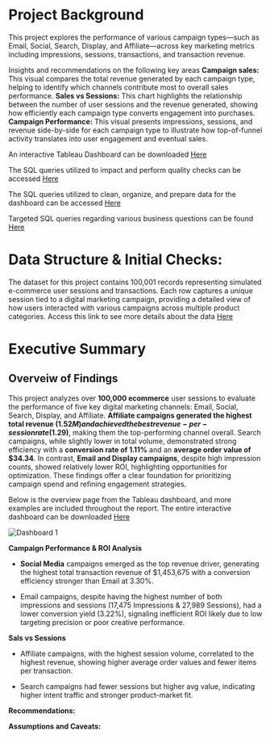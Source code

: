 # Project Background
This project explores the performance of various campaign types—such as Email, Social, Search, Display, and Affiliate—across key marketing metrics including impressions, sessions, transactions, and transaction revenue.

Insights and recommendations on the following key areas
**Campaign sales:** This visual compares the total revenue generated by each campaign type, helping to identify which channels contribute most to overall sales performance.
**Sales vs Sessions:** This chart highlights the relationship between the number of user sessions and the revenue generated, showing how efficiently each campaign type converts engagement into purchases.
**Campaign Performance:** This visual presents impressions, sessions, and revenue side-by-side for each campaign type to illustrate how top-of-funnel activity translates into user engagement and eventual sales.

An interactive Tableau Dashboard can be downloaded [Here](https://public.tableau.com/app/profile/jordan.tolliver/viz/EcommerceCampaignPerformance/Dashboard1)

The SQL queries utilized to impact and perform quality checks can be accessed [Here](https://www.example.com)

The SQL queries utilized to clean, organize, and prepare data for the dashboard can be accessed [Here](https://www.example.com)

Targeted SQL queries regarding various business questions can be found [Here](https://www.example.com)

# Data Structure & Initial Checks:
The dataset for this project contains 100,001 records representing simulated e-commerce user sessions and transactions. Each row captures a unique session tied to a digital marketing campaign, providing a detailed view of how users interacted with various campaigns across multiple product categories. Access this link to see more details about the data [Here](https://www.example.com)

# Executive Summary
## Overveiw of Findings

This project analyzes over **100,000 ecommerce** user sessions to evaluate the performance of five key digital marketing channels: Email, Social, Search, Display, and Affiliate. **Affiliate campaigns generated the highest total revenue ($1.52M) and achieved the best revenue-per-session rate ($1.29)**, making them the top-performing channel overall. Search campaigns, while slightly lower in total volume, demonstrated strong efficiency with a **conversion rate of 1.11%** and an **average order value of $34.34**. In contrast, **Email and Display campaigns**, despite high impression counts, showed relatively lower ROI, highlighting opportunities for optimization. These findings offer a clear foundation for prioritizing campaign spend and refining engagement strategies.

Below is the overview page from the Tableau dashboard, and more examples are included throughout the report. The entire interactive dashboard can be downloaded [Here](https://www.example.com)

![Dashboard 1](https://github.com/user-attachments/assets/69e583e1-232d-4ab6-9f44-5af2f44bdaf5)

**Campaign Performance & ROI Analysis**

- **Social Media** campaigns emerged as the top revenue driver, generating the highest total transaction revenue of $1,453,675 with a conversion efficiency stronger than Email at 3.30%.

- Email campaigns, despite having the highest number of both impressions and sessions (17,475 Impressions & 27,989 Sessions), had a lower conversion yield (3.22%), signaling inefficient ROI likely due to low targeting precision or poor creative performance.

**Sals vs Sessions**

- Affiliate campaigns, with the highest session volume, correlated to the highest revenue, showing higher average order values and fewer items per transaction.

- Search campaigns had fewer sessions but higher avg value, indicating higher intent traffic and stronger product-market fit.

**Recommendations:**

**Assumptions and Caveats:**

